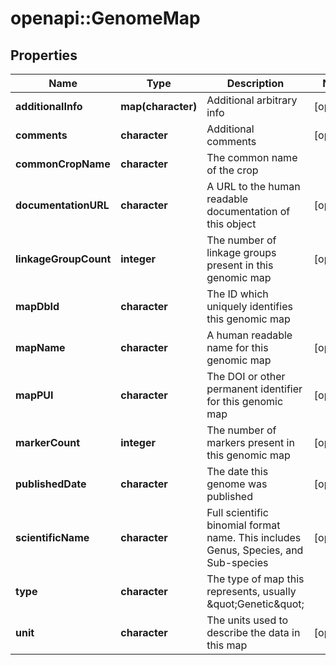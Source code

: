 # openapi::GenomeMap

## Properties
Name | Type | Description | Notes
------------ | ------------- | ------------- | -------------
**additionalInfo** | **map(character)** | Additional arbitrary info | [optional] 
**comments** | **character** | Additional comments | [optional] 
**commonCropName** | **character** | The common name of the crop | 
**documentationURL** | **character** | A URL to the human readable documentation of this object | [optional] 
**linkageGroupCount** | **integer** | The number of linkage groups present in this genomic map | [optional] 
**mapDbId** | **character** | The ID which uniquely identifies this genomic map | 
**mapName** | **character** | A human readable name for this genomic map | [optional] 
**mapPUI** | **character** | The DOI or other permanent identifier for this genomic map | [optional] 
**markerCount** | **integer** | The number of markers present in this genomic map | [optional] 
**publishedDate** | **character** | The date this genome was published | [optional] 
**scientificName** | **character** | Full scientific binomial format name. This includes Genus, Species, and Sub-species | [optional] 
**type** | **character** | The type of map this represents, usually \&quot;Genetic\&quot; | 
**unit** | **character** | The units used to describe the data in this map | [optional] 


